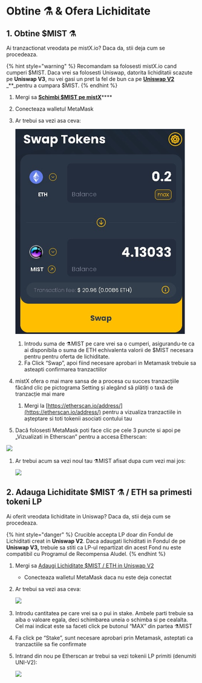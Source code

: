 # Obtine ⚗️ & Ofera Lichiditate

## 1. Obtine $MIST ⚗️

Ai tranzactionat vreodata pe mistX.io? Daca da, stii deja cum se procedeaza.

{% hint style="warning" %}
Recomandam sa folosesti mistX.io cand cumperi $MIST. Daca vrei sa folosesti Uniswap, datorita lichiditatii scazute pe **Uniswap V3**, nu vei gasi un pret la fel de bun ca pe [**Uniswap V2**](https://app.uniswap.org/#/swap?outputCurrency=0x88acdd2a6425c3faae4bc9650fd7e27e0bebb7ab&use=V2) _\*\*_pentru a cumpara $MIST.
{% endhint %}

1. Mergi sa [**Schimbi $MIST pe mistX**](http://swap.alchemist.wtf/)\*\*\*\*
2. Conecteaza walletul MetaMask
3. Ar trebui sa vezi asa ceva:

   ![](../.gitbook/assets/swap%20%282%29%20%282%29%20%282%29%20%282%29.jpg)

   1. Introdu suma de ⚗️MIST pe care vrei sa o cumperi, asigurandu-te ca ai disponibila o suma de ETH echivalenta valorii de $MIST necesara pentru pentru oferta de lichiditate.
   2. Fa Click “Swap”, apoi fiind necesare aprobari in Metamask trebuie sa asteapti confirmarea tranzactiilor

4. mistX ofera o mai mare sansa de a procesa cu succes tranzacțiile făcând clic pe pictograma Setting și alegând să plătiți o taxă de tranzacție mai mare
   1. Mergi la [https://etherscan.io/address/](https://etherscan.io/address/) pentru a vizualiza tranzactiile in așteptare si toti tokenii asociati contului tau
5. Dacă folosesti MetaMask poti face clic pe cele 3 puncte si apoi pe „Vizualizati in Etherscan” pentru a accesa Etherscan:

![](https://i.imgur.com/jdzodQP.png)

1. Ar trebui acum sa vezi noul tau ⚗️MIST afisat dupa cum vezi mai jos:

   ![](https://i.imgur.com/bF9wsrg.png)

## 2. Adauga Lichiditate $MIST ⚗️ / ETH sa primesti tokeni LP

Ai oferit vreodata lichiditate in Uniswap? Daca da, stii deja cum se procedeaza.

{% hint style="danger" %}
Crucible accepta LP doar din Fondul de Lichiditati creat in **Uniswap V2**. Daca adaugati lichiditati in Fondul de pe **Uniswap V3,** trebuie sa stiti ca LP-ul repartizat din acest Fond nu este compatibil cu Programul de Recompensa Aludel.
{% endhint %}

1. Mergi sa [Adaugi Lichiditate $MIST / ETH in Uniswap V2](https://app.uniswap.org/#/add/v2/0x88acdd2a6425c3faae4bc9650fd7e27e0bebb7ab/ETH)
   * Conecteaza walletul MetaMask daca nu este deja conectat
2. Ar trebui sa vezi asa ceva:

   ![](https://i.imgur.com/7paIEyF.png)

3. Introdu cantitatea pe care vrei sa o pui in stake. Ambele parti trebuie sa aiba o valoare egala, deci schimbarea uneia o schimba si pe cealalta. Cel mai indicat este sa faceti click pe butonul “MAX” din partea ⚗️MIST
4. Fa click pe “Stake”, sunt necesare aprobari prin Metamask, asteptati ca tranzactiile sa fie confirmate
5. Intrand din nou pe Etherscan ar trebui sa vezi tokenii LP primiti \(denumiti UNI-V2\):

   ![](https://i.imgur.com/6hAoHGw.png)

